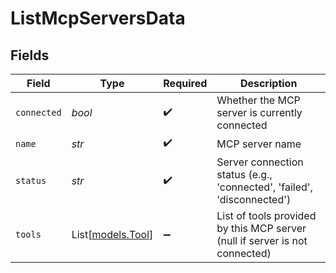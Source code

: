# ListMcpServersData


## Fields

| Field                                                                       | Type                                                                        | Required                                                                    | Description                                                                 |
| --------------------------------------------------------------------------- | --------------------------------------------------------------------------- | --------------------------------------------------------------------------- | --------------------------------------------------------------------------- |
| `connected`                                                                 | *bool*                                                                      | :heavy_check_mark:                                                          | Whether the MCP server is currently connected                               |
| `name`                                                                      | *str*                                                                       | :heavy_check_mark:                                                          | MCP server name                                                             |
| `status`                                                                    | *str*                                                                       | :heavy_check_mark:                                                          | Server connection status (e.g., 'connected', 'failed', 'disconnected')      |
| `tools`                                                                     | List[[models.Tool](../models/tool.md)]                                      | :heavy_minus_sign:                                                          | List of tools provided by this MCP server (null if server is not connected) |